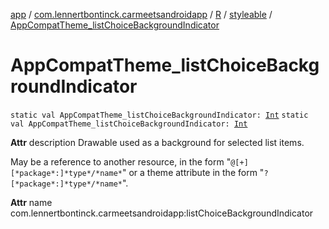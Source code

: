 [app](../../../index.md) / [com.lennertbontinck.carmeetsandroidapp](../../index.md) / [R](../index.md) / [styleable](index.md) / [AppCompatTheme_listChoiceBackgroundIndicator](./-app-compat-theme_list-choice-background-indicator.md)

# AppCompatTheme_listChoiceBackgroundIndicator

`static val AppCompatTheme_listChoiceBackgroundIndicator: `[`Int`](https://kotlinlang.org/api/latest/jvm/stdlib/kotlin/-int/index.html)
`static val AppCompatTheme_listChoiceBackgroundIndicator: `[`Int`](https://kotlinlang.org/api/latest/jvm/stdlib/kotlin/-int/index.html)

**Attr**
description Drawable used as a background for selected list items.

May be a reference to another resource, in the form "`@[+][*package*:]*type*/*name*`" or a theme attribute in the form "`?[*package*:]*type*/*name*`".

**Attr**
name com.lennertbontinck.carmeetsandroidapp:listChoiceBackgroundIndicator

